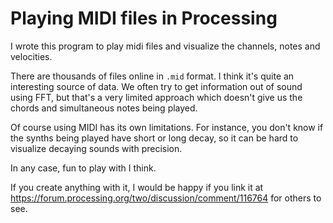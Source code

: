 # Playing MIDI files in Processing

I wrote this program to play midi files and visualize the channels, notes and velocities.

There are thousands of files online in `.mid` format. I think it's quite an interesting source of data. We often try to get information out of sound using FFT, but that's a very limited approach which doesn't give us the chords and simultaneous notes being played. 

Of course using MIDI has its own limitations. For instance, you don't know if the synths being played have short or long decay, so it can be hard to visualize decaying sounds with precision.

In any case, fun to play with I think.

If you create anything with it, I would be happy if you link it at https://forum.processing.org/two/discussion/comment/116764 for others to see.
